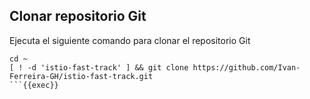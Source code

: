 ## Clonar repositorio Git

Ejecuta el siguiente comando para clonar el repositorio Git

```plain
cd ~
[ ! -d 'istio-fast-track' ] && git clone https://github.com/Ivan-Ferreira-GH/istio-fast-track.git
```{{exec}}
